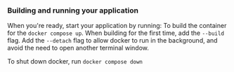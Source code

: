 ### Building and running your application

When you're ready, start your application by running:
To build the container for the 
`docker compose up`.
When building for the first time, add the `--build` flag.
Add the `--detach` flag to allow docker to run in the background, and avoid the need to open another terminal window.

To shut down docker, run 
`docker compose down`


